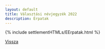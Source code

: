 ```yaml
---
layout: default
title: Választási névjegyzék 2022
description: Érpatak
---
```


{% include settlementHTMLs/EErpatak.html %}

[Vissza](./)